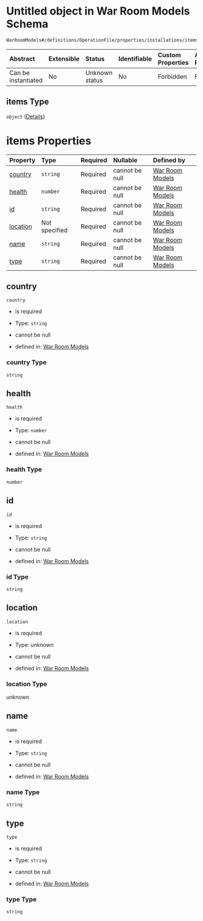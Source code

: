 # Untitled object in War Room Models Schema

```txt
WarRoomModels#/definitions/OperationFile/properties/installations/items
```



| Abstract            | Extensible | Status         | Identifiable | Custom Properties | Additional Properties | Access Restrictions | Defined In                                                        |
| :------------------ | :--------- | :------------- | :----------- | :---------------- | :-------------------- | :------------------ | :---------------------------------------------------------------- |
| Can be instantiated | No         | Unknown status | No           | Forbidden         | Forbidden             | none                | [models.schema.json\*](models.schema.json "open original schema") |

## items Type

`object` ([Details](models-definitions-installation.md))

# items Properties

| Property              | Type          | Required | Nullable       | Defined by                                                                                                                              |
| :-------------------- | :------------ | :------- | :------------- | :-------------------------------------------------------------------------------------------------------------------------------------- |
| [country](#country)   | `string`      | Required | cannot be null | [War Room Models](models-definitions-installation-properties-country.md "WarRoomModels#/definitions/Installation/properties/country")   |
| [health](#health)     | `number`      | Required | cannot be null | [War Room Models](models-definitions-installation-properties-health.md "WarRoomModels#/definitions/Installation/properties/health")     |
| [id](#id)             | `string`      | Required | cannot be null | [War Room Models](models-definitions-installation-properties-id.md "WarRoomModels#/definitions/Installation/properties/id")             |
| [location](#location) | Not specified | Required | cannot be null | [War Room Models](models-definitions-installation-properties-location.md "WarRoomModels#/definitions/Installation/properties/location") |
| [name](#name)         | `string`      | Required | cannot be null | [War Room Models](models-definitions-installation-properties-name.md "WarRoomModels#/definitions/Installation/properties/name")         |
| [type](#type)         | `string`      | Required | cannot be null | [War Room Models](models-definitions-installation-properties-type.md "WarRoomModels#/definitions/Installation/properties/type")         |

## country



`country`

*   is required

*   Type: `string`

*   cannot be null

*   defined in: [War Room Models](models-definitions-installation-properties-country.md "WarRoomModels#/definitions/Installation/properties/country")

### country Type

`string`

## health



`health`

*   is required

*   Type: `number`

*   cannot be null

*   defined in: [War Room Models](models-definitions-installation-properties-health.md "WarRoomModels#/definitions/Installation/properties/health")

### health Type

`number`

## id



`id`

*   is required

*   Type: `string`

*   cannot be null

*   defined in: [War Room Models](models-definitions-installation-properties-id.md "WarRoomModels#/definitions/Installation/properties/id")

### id Type

`string`

## location



`location`

*   is required

*   Type: unknown

*   cannot be null

*   defined in: [War Room Models](models-definitions-installation-properties-location.md "WarRoomModels#/definitions/Installation/properties/location")

### location Type

unknown

## name



`name`

*   is required

*   Type: `string`

*   cannot be null

*   defined in: [War Room Models](models-definitions-installation-properties-name.md "WarRoomModels#/definitions/Installation/properties/name")

### name Type

`string`

## type



`type`

*   is required

*   Type: `string`

*   cannot be null

*   defined in: [War Room Models](models-definitions-installation-properties-type.md "WarRoomModels#/definitions/Installation/properties/type")

### type Type

`string`
